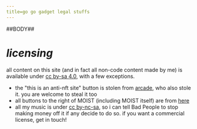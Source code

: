 ```yaml
---
title=go go gadget legal stuffs
---
```


##BODY##

# *licensing*

all content on this site (and in fact all non-code content made by me) is available under [cc by-sa 4.0](https://creativecommons.org/licenses/by-sa/4.0/), with a few exceptions.

- the "this is an anti-nft site" button is stolen from [arcade](https://arcades.agency/), who also stole it. you are welcome to steal it too
- all buttons to the right of MOIST (including MOIST itself) are from [here](https://cyber.dabamos.de/88x31/)
- all my music is under [cc by-nc-sa](https://creativecommons.org/licenses/by-nc-sa/4.0/), so i can tell Bad People to stop making money off it if any decide to do so. if you want a commercial license, get in touch!

